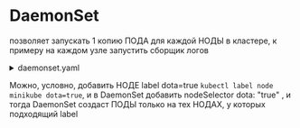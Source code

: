 # DaemonSet 
позволяет запускать 1 копию ПОДА для каждой НОДЫ в кластере, к примеру на каждом узле запустить сборщик логов 

<details> <summary>daemonset.yaml</summary>

```
apiVersion: apps/v1
kind: DaemonSet
metadata:
  name: kuber-daemonset
  labels:
    app: kuber-daemonset
spec:
  selector:
    matchLabels:
      app: kuber-daemon
  template:
    metadata:
      labels:
        app: kuber-daemon
    spec:
      nodeSelector:                                 # ПОДЫ будут располагаться только...
        topology.kubernetes.io/zone: "eu-west-1c"   # ...на тех НОДАХ,которые находятся в 'eu-west-1c'
      containers:
      - name: kuber-app
        image: bakavets/kuber
        ports:
        - containerPort: 8000
```
</details>

Можно, условно, добавить НОДЕ label dota=true ```kubectl label node minikube dota=true```, и в DaemonSet добавить nodeSelector dota: "true" , и тогда DaemonSet создаст ПОДЫ только на тех НОДАХ, у которых подходящий label

